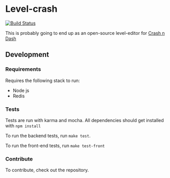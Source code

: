Level-crash
===========
[![Build Status](https://secure.travis-ci.org/eiriksm/level-crash.png)](http://travis-ci.org/eiriksm/level-crash)

This is probably going to end up as an open-source level-editor for [Crash n Dash](http://crashndash.com)

## Development
### Requirements
Requires the following stack to run:
- Node js
- Redis

### Tests
Tests are run with karma and mocha. All dependencies should get installed with
`npm install`

To run the backend tests, run `make test`.

To run the front-end tests, run `make test-front`

### Contribute
To contribute, check out the repository.
